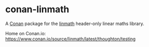 # conan-linmath

A [Conan](https://conan.io) package for the [linmath](https://github.com/datenwolf/linmath.h) header-only linear maths library.

Home on Conan.io: https://www.conan.io/source/linmath/latest/thoughton/testing
